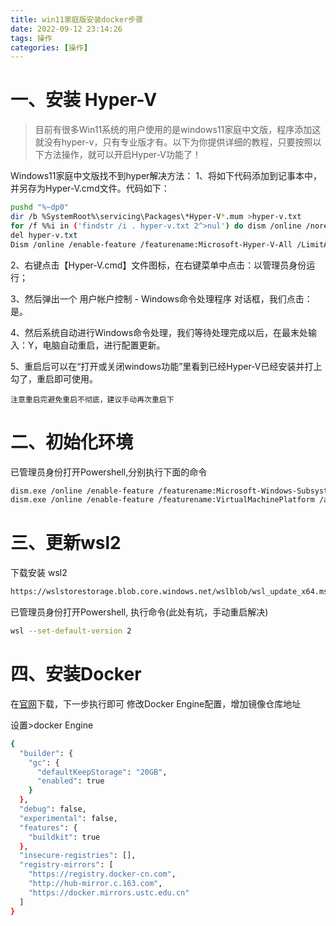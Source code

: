 ```yaml
---
title: win11家庭版安装docker步骤
date: 2022-09-12 23:14:26
tags: 操作
categories: [操作]
---
```


# 一、安装 Hyper-V
>目前有很多Win11系统的用户使用的是windows11家庭中文版，程序添加这就没有hyper-v，只有专业版才有。以下为你提供详细的教程，只要按照以下方法操作，就可以开启Hyper-V功能了！

Windows11家庭中文版找不到hyper解决方法：
1、将如下代码添加到记事本中，并另存为Hyper-V.cmd文件。代码如下：
```bash
pushd "%~dp0"
dir /b %SystemRoot%\servicing\Packages\*Hyper-V*.mum >hyper-v.txt
for /f %%i in ('findstr /i . hyper-v.txt 2^>nul') do dism /online /norestart /add-package:"%SystemRoot%\servicing\Packages\%%i"
del hyper-v.txt
Dism /online /enable-feature /featurename:Microsoft-Hyper-V-All /LimitAccess /ALL
```

2、右键点击【Hyper-V.cmd】文件图标，在右键菜单中点击：以管理员身份运行；

3、然后弹出一个 用户帐户控制 - Windows命令处理程序 对话框，我们点击：是。

4、然后系统自动进行Windows命令处理，我们等待处理完成以后，在最末处输入：Y，电脑自动重启，进行配置更新。

5、重启后可以在“打开或关闭windows功能”里看到已经Hyper-V已经安装并打上勾了，重启即可使用。

`注意重启完避免重启不彻底，建议手动再次重启下`

# 二、初始化环境
已管理员身份打开Powershell,分别执行下面的命令
```bash
dism.exe /online /enable-feature /featurename:Microsoft-Windows-Subsystem-Linux /all /norestart
dism.exe /online /enable-feature /featurename:VirtualMachinePlatform /all /norestart
```

# 三、更新wsl2
下载安装 wsl2
```bash
https://wslstorestorage.blob.core.windows.net/wslblob/wsl_update_x64.msi
```
已管理员身份打开Powershell, 执行命令(此处有坑，手动重启解决)
```bash
wsl --set-default-version 2
```

# 四、安装Docker
在[官网](https://www.docker.com/get-started/)下载，下一步执行即可
修改Docker Engine配置，增加镜像仓库地址

设置>docker Engine

```bash
{
  "builder": {
    "gc": {
      "defaultKeepStorage": "20GB",
      "enabled": true
    }
  },
  "debug": false,
  "experimental": false,
  "features": {
    "buildkit": true
  },
  "insecure-registries": [],
  "registry-mirrors": [
    "https://registry.docker-cn.com",
    "http://hub-mirror.c.163.com",
    "https://docker.mirrors.ustc.edu.cn"
  ]
}
```




